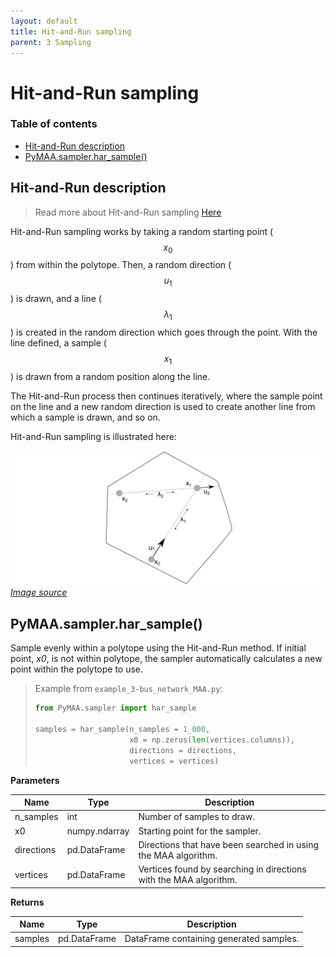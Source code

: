 ```yaml
---
layout: default
title: Hit-and-Run sampling
parent: 3 Sampling
---
```


# Hit-and-Run sampling

### Table of contents

- [Hit-and-Run description](#hit-and-run-description)
- [PyMAA.sampler.har_sample()](#pymaasamplerhar_sample)

## Hit-and-Run description

> Read more about Hit-and-Run sampling [Here](https://link.springer.com/referenceworkentry/10.1007/978-1-4419-1153-7_1145)

Hit-and-Run sampling works by taking a random starting point ($$x_0$$) from within the polytope. Then, a random direction ($$u_1$$) is drawn, and a line ($$\lambda_1$$) is created in the random direction which goes through the point. With the line defined, a sample ($$x_1$$) is drawn from a random position along the line.

The Hit-and-Run process then continues iteratively, where the sample point on the line and a new random direction is used to create another line from which a sample is drawn, and so on.

Hit-and-Run sampling is illustrated here:

![](hit-and-run_example.png)
[*Image source*](https://www.researchgate.net/figure/Illustration-of-hit-and-run-Hit-and-run-starts-at-the-point-in-the-solution-space-It_fig5_260254555)

## PyMAA.sampler.har_sample()

Sample evenly within a polytope using the Hit-and-Run method. If initial point, *x0*, is not within polytope, the sampler automatically calculates a new point within the polytope to use.

> Example from `example_3-bus_network_MAA.py`: 
> 
> ```python
> from PyMAA.sampler import har_sample
> 
> samples = har_sample(n_samples = 1_000, 
>                      x0 = np.zeros(len(vertices.columns)), 
>                      directions = directions, 
>                      vertices = vertices)
> ```

**Parameters**

| Name       | Type          | Description                                                       |
| ---------- | ------------- | ----------------------------------------------------------------- |
| n_samples  | int           | Number of samples to draw.                                        |
| x0         | numpy.ndarray | Starting point for the sampler.                                   |
| directions | pd.DataFrame  | Directions that have been searched in using the MAA algorithm.    |
| vertices   | pd.DataFrame  | Vertices found by searching in directions with the MAA algorithm. |

**Returns**

| Name    | Type         | Description                             |
| ------- | ------------ | --------------------------------------- |
| samples | pd.DataFrame | DataFrame containing generated samples. |
